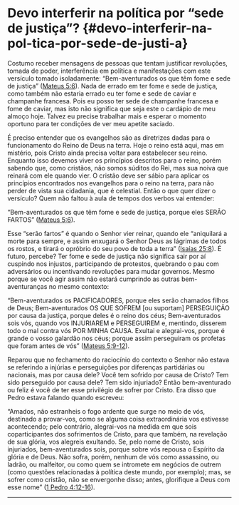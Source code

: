 # Devo interferir na política por “sede de justiça”? {#devo-interferir-na-pol-tica-por-sede-de-justi-a}

Costumo receber mensagens de pessoas que tentam justificar revoluções, tomada de poder, interferência em política e manifestações com este versículo tomado isoladamente: “Bem-aventurados os que têm fome e sede de justiça” ([Mateus 5:6](http://bibliaonline.com.br/acf/mt/5/6)). Nada de errado em ter fome e sede de justiça, como também não estaria errado eu ter fome e sede de caviar e champanhe francesa. Pois eu posso ter sede de champanhe francesa e fome de caviar, mas isto não significa que seja este o cardápio de meu almoço hoje. Talvez eu precise trabalhar mais e esperar o momento oportuno para ter condições de ver meu apetite saciado.

É preciso entender que os evangelhos são as diretrizes dadas para o funcionamento do Reino de Deus na terra. Hoje o reino está aqui, mas em mistério, pois Cristo ainda precisa voltar para estabelecer seu reino. Enquanto isso devemos viver os princípios descritos para o reino, porém sabendo que, como cristãos, não somos súditos do Rei, mas sua noiva que reinará com ele quando vier. O cristão deve ser sábio para aplicar os princípios encontrados nos evangelhos para o reino na terra, para não perder de vista sua cidadania, que é celestial. Então o que quer dizer o versículo? Quem não faltou à aula de tempos dos verbos vai entender:

“Bem-aventurados os que têm fome e sede de justiça, porque eles SERÃO FARTOS” ([Mateus 5:6](http://bibliaonline.com.br/acf/mt/5/6)).

Esse “serão fartos” é quando o Senhor vier reinar, quando ele “aniquilará a morte para sempre, e assim enxugará o Senhor Deus as lágrimas de todos os rostos, e tirará o opróbrio do seu povo de toda a terra” ([Isaías 25:8](http://bibliaonline.com.br/acf/is/25/8)). É futuro, percebe? Ter fome e sede de justiça não significa sair por aí cuspindo nos injustos, participando de protestos, quebrando o pau com adversários ou incentivando revoluções para mudar governos. Mesmo porque se você agir assim não estará cumprindo as outras bem-aventuranças no mesmo contexto:

“Bem-aventurados os PACIFICADORES, porque eles serão chamados filhos de Deus; Bem-aventurados OS QUE SOFREM [ou suportam] PERSEGUIÇÃO por causa da justiça, porque deles é o reino dos céus; Bem-aventurados sois vós, quando vos INJURIAREM e PERSEGUIREM e, mentindo, disserem todo o mal contra vós POR MINHA CAUSA. Exultai e alegrai-vos, porque é grande o vosso galardão nos céus; porque assim perseguiram os profetas que foram antes de vós” ([Mateus 5:9-12](http://bibliaonline.com.br/acf/mt/5/9-12)).

Reparou que no fechamento do raciocínio do contexto o Senhor não estava se referindo a injúrias e perseguições por diferenças partidárias ou nacionais, mas por causa dele? Você tem sofrido por causa de Cristo? Tem sido perseguido por causa dele? Tem sido injuriado? Então bem-aventurado ou feliz é você de ter esse privilégio de sofrer por Cristo. Era disso que Pedro estava falando quando escreveu:

“Amados, não estranheis o fogo ardente que surge no meio de vós, destinado a provar-vos, como se alguma coisa extraordinária vos estivesse acontecendo; pelo contrário, alegrai-vos na medida em que sois coparticipantes dos sofrimentos de Cristo, para que também, na revelação de sua glória, vos alegreis exultando. Se, pelo nome de Cristo, sois injuriados, bem-aventurados sois, porque sobre vós repousa o Espírito da glória e de Deus. Não sofra, porém, nenhum de vós como assassino, ou ladrão, ou malfeitor, ou como quem se intromete em negócios de outrem (como questões relacionadas à política deste mundo, por exemplo); mas, se sofrer como cristão, não se envergonhe disso; antes, glorifique a Deus com esse nome” ([1 Pedro 4:12-16](http://bibliaonline.com.br/acf/1pe/4/12-16)).

*****